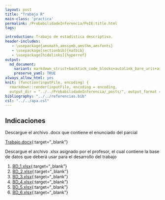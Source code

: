 ```yaml
---
layout: post
title: "Trabajo R"
main-class: 'practica'
permalink: /ProbabilidadeInferencia/PeIE:title.html
tags:

introduction: Trabajo de estadística descriptiva.
header-includes:
   - \usepackage{amsmath,amssymb,amsthm,amsfonts}
   - \usepackage[sectionbib]{natbib}
   - \usepackage[hidelinks]{hyperref}
output:
  md_document:
    variant: markdown_strict+backtick_code_blocks+autolink_bare_uris+ascii_identifiers+tex_math_single_backslash
    preserve_yaml: TRUE
always_allow_html: yes   
knit: (function(inputFile, encoding) {
  rmarkdown::render(inputFile, encoding = encoding,
  output_dir = "../../ProbabilidadeInferencia/_posts/", output_format = "all"  ) })
bibliography: "../../referencias.bib"
csl: "../../apa.csl"
---
```








Indicaciones
------------

Descargue el archivo .docx que contiene el enunciado del parcial

[Trabajo.docx](https://github.com/jiperezga/jiperezga.github.io/raw/master/Dataset/TrabajoPeIE/Trabajo.docx){:target=“\_blank”}

Descargue el archivo .xlsx asignado por el profesor, el cual contiene la
base de datos que deberá usar para el desarrollo del trabajo

1.  [BD\_1.xlsx](https://github.com/jiperezga/jiperezga.github.io/raw/master/Dataset/TrabajoPeIE/BD_1.xlsx){:target=“\_blank”}
2.  [BD\_2.xlsx](https://github.com/jiperezga/jiperezga.github.io/raw/master/Dataset/TrabajoPeIE/BD_2.xlsx){:target=“\_blank”}
3.  [BD\_3.xlsx](https://github.com/jiperezga/jiperezga.github.io/raw/master/Dataset/TrabajoPeIE/BD_3.xlsx){:target=“\_blank”}
4.  [BD\_4.xlsx](https://github.com/jiperezga/jiperezga.github.io/raw/master/Dataset/TrabajoPeIE/BD_4.xlsx){:target=“\_blank”}
5.  [BD\_5.xlsx](https://github.com/jiperezga/jiperezga.github.io/raw/master/Dataset/TrabajoPeIE/BD_5.xlsx){:target=“\_blank”}
6.  [BD\_6.xlsx](https://github.com/jiperezga/jiperezga.github.io/raw/master/Dataset/TrabajoPeIE/BD_6.xlsx){:target=“\_blank”}
